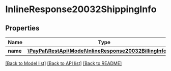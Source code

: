 # InlineResponse20032ShippingInfo

## Properties
Name | Type | Description | Notes
------------ | ------------- | ------------- | -------------
**name** | [**\PayPal\RestApi\Model\InlineResponse20032BillingInfoName**](InlineResponse20032BillingInfoName.md) |  | [optional] 

[[Back to Model list]](../README.md#documentation-for-models) [[Back to API list]](../README.md#documentation-for-api-endpoints) [[Back to README]](../README.md)



